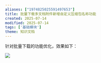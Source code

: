 ```yaml
---
aliases: ["1974825025591497653"]
title: 批量下载多文档附件新增自定义压缩包名称功能
created: 2025-07-14
modified: 2025-07-14
tags: ['基础模块']
theme: 知识文档
---
```


针对批量下载的功能优化，效果如下：

![](https://myhelpdoc.oss-cn-heyuan.aliyuncs.com/mdimages/9cfd5a49123790ff0da1cb63de604e0d.jpg)